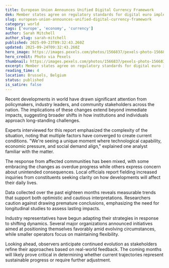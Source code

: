 ```yaml
---
title: European Union Announces Unified Digital Currency Framework
dek: Member states agree on regulatory standards for digital euro implementation
slug: european-union-announces-unified-digital-currency-framework
category: world
tags: ['europe', 'economy', 'currency']
author: Sarah Mitchell
author_slug: sarah-mitchell
published: 2025-09-23T09:32:43.260Z
updated: 2025-09-24T09:32:43.260Z
hero_image: https://images.pexels.com/photos/1566837/pexels-photo-1566837.jpeg?auto=compress&cs=tinysrgb&w=1200
hero_credit: Photo via Pexels
thumbnail: https://images.pexels.com/photos/1566837/pexels-photo-1566837.jpeg?auto=compress&cs=tinysrgb&w=400
excerpt: Member states agree on regulatory standards for digital euro implementation
reading_time: 4
location: Brussels, Belgium
status: published
is_satire: false
---
```


Recent developments in world have drawn significant attention from policymakers, industry leaders, and community stakeholders across the nation. The implications of these changes extend beyond immediate impacts, suggesting broader shifts in how institutions and individuals approach long-standing challenges.

Experts interviewed for this report emphasized the complexity of the situation, noting that multiple factors have converged to create current conditions. "We're seeing a unique moment where technological capability, economic pressure, and social demand align," explained one analyst familiar with the matter.

The response from affected communities has been mixed, with some embracing the changes as overdue progress while others express concern about unintended consequences. Local officials report fielding increased inquiries from constituents seeking clarity on how developments will affect their daily lives.

Data collected over the past eighteen months reveals measurable trends that support both optimistic and cautious interpretations. Researchers caution against drawing premature conclusions, emphasizing the need for longitudinal studies to assess lasting impacts.

Industry representatives have begun adapting their strategies in response to shifting dynamics. Several major organizations announced initiatives aimed at positioning themselves favorably amid evolving circumstances, while smaller operators focus on maintaining flexibility.

Looking ahead, observers anticipate continued evolution as stakeholders refine their approaches based on real-world feedback. The coming months will likely prove critical in determining whether current trajectories represent sustainable progress or require further adjustment.